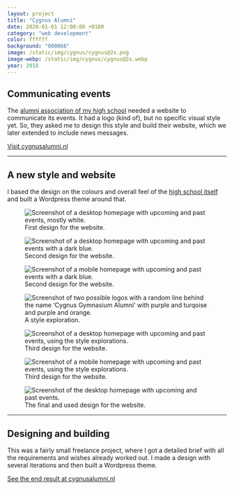 ```yaml
---
layout: project
title: "Cygnus Alumni"
date: 2020-01-01 12:00:00 +0100
category: "web development"
color: ffffff
background: "000066"
image: /static/img/cygnus/cygnus@2x.png
image-webp: /static/img/cygnus/cygnus@2x.webp
year: 2018
---
```


## Communicating events

The [alumni association of my high school](https://cygnusalumni.nl) needed a website to communicate its events. It had a logo (kind of), but no specific visual style yet. So, they asked me to design this style and build their website, which we later extended to include news messages.

<a href="https://cygnusalumni.nl" class="button" target="_blank" rel="noreferrer">Visit cygnusalumni.nl</a>

---

## A new style and website

I based the design on the colours and overall feel of the [high school itself](http://www.cygnusgymnasium.nl/) and built a Wordpress theme around that.

<div class="project__picture-group">

  <figure class="project__picture">
    <picture>
      <source data-srcset="/static/img/cygnus/desktop-1.webp 1x,
          /static/img/cygnus/desktop-1@2x.webp 2x"
        type="image/webp" class="lazy">
      <img loading="lazy" class="project__image lazy" alt="Screenshot of a desktop homepage with upcoming and past events, mostly white."
        data-srcset="/static/img/cygnus/desktop-1.png 1x,
          /static/img/cygnus/desktop-1@2x.png 2x"
        src="/static/img/placeholder.jpg"
        data-src="/static/img/cygnus/desktop-1.png">
    </picture>
    <figcaption class="project__caption">
      First design for the website.
    </figcaption>
  </figure>

  <figure class="project__picture">
    <picture>
      <source data-srcset="/static/img/cygnus/desktop-2.webp 1x,
          /static/img/cygnus/desktop-2.webp 2x"
        type="image/webp" class="lazy">
      <img loading="lazy" class="project__image lazy" alt="Screenshot of a desktop homepage with upcoming and past events with a dark blue."
        data-srcset="/static/img/cygnus/desktop-2.png 1x,
          /static/img/cygnus/desktop-2.png 2x"
        src="/static/img/placeholder.jpg"
        data-src="/static/img/cygnus/desktop-2.png">
    </picture>
    <figcaption class="project__caption">
      Second design for the website.
    </figcaption>
  </figure>

  <figure class="project__picture">
    <picture>
      <source data-srcset="/static/img/cygnus/mobile-2.webp 1x,
          /static/img/cygnus/mobile-2.webp 2x"
        type="image/webp" class="lazy">
      <img loading="lazy" class="project__image lazy" alt="Screenshot of a mobile homepage with upcoming and past events with a dark blue."
        data-srcset="/static/img/cygnus/mobile-2.png 1x,
          /static/img/cygnus/mobile-2.png 2x"
        src="/static/img/placeholder.jpg"
        data-src="/static/img/cygnus/mobile-2.png">
    </picture>
    <figcaption class="project__caption">
      Second design for the website.
    </figcaption>
  </figure>

  <figure class="project__picture">
    <picture>
      <source data-srcset="/static/img/cygnus/style-exploration.webp 1x,
          /static/img/cygnus/style-exploration.webp 2x"
        type="image/webp" class="lazy">
      <img loading="lazy" class="project__image lazy" alt="Screenshot of two possible logos with a random line behind the name ‘Cygnus Gymnasium Alumni’ with purple and turqoise and purple and orange."
        data-srcset="/static/img/cygnus/style-exploration.png 1x,
          /static/img/cygnus/style-exploration.png 2x"
        src="/static/img/placeholder.jpg"
        data-src="/static/img/cygnus/style-exploration.png">
    </picture>
    <figcaption class="project__caption">
      A style exploration.
    </figcaption>
  </figure>

  <figure class="project__picture">
    <picture>
      <source data-srcset="/static/img/cygnus/desktop-3.webp 1x,
          /static/img/cygnus/desktop-3.webp 2x"
        type="image/webp" class="lazy">
      <img loading="lazy" class="project__image lazy" alt="Screenshot of a desktop homepage with upcoming and past events, using the style explorations."
        data-srcset="/static/img/cygnus/desktop-3.png 1x,
          /static/img/cygnus/desktop-3.png 2x"
        src="/static/img/placeholder.jpg"
        data-src="/static/img/cygnus/desktop-3.png">
    </picture>
    <figcaption class="project__caption">
      Third design for the website.
    </figcaption>
  </figure>

  <figure class="project__picture">
    <picture>
      <source data-srcset="/static/img/cygnus/mobile-3.webp 1x,
          /static/img/cygnus/mobile-3.webp 2x"
        type="image/webp" class="lazy">
      <img loading="lazy" class="project__image lazy" alt="Screenshot of a mobile homepage with upcoming and past events, using the style explorations."
        data-srcset="/static/img/cygnus/mobile-3.png 1x,
          /static/img/cygnus/mobile-3.png 2x"
        src="/static/img/placeholder.jpg"
        data-src="/static/img/cygnus/mobile-3.png">
    </picture>
    <figcaption class="project__caption">
      Third design for the website.
    </figcaption>
  </figure>

  <figure class="project__picture">
    <picture>
      <source data-srcset="/static/img/cygnus/frontpage.webp 1x,
          /static/img/cygnus/frontpage@2x.webp 2x"
        type="image/webp" class="lazy">
      <img loading="lazy" class="project__image lazy" alt="Screenshot of the desktop homepage with upcoming and past events."
        data-srcset="/static/img/cygnus/frontpage.png 1x,
          /static/img/cygnus/frontpage@2x.png 2x"
        src="/static/img/placeholder.jpg"
        data-src="/static/img/cygnus/frontpage.png">
    </picture>
    <figcaption class="project__caption">
      The final and used design for the website.
    </figcaption>
  </figure>

</div>


---

## Designing and building

This was a fairly small freelance project, where I got a detailed brief with all the requirements and wishes already worked out. I made a design with several iterations and then built a Wordpress theme.

<a href="https://cygnusalumni.nl" class="button" target="_blank" rel="noreferrer">See the end result at cygnusalumni.nl</a>
